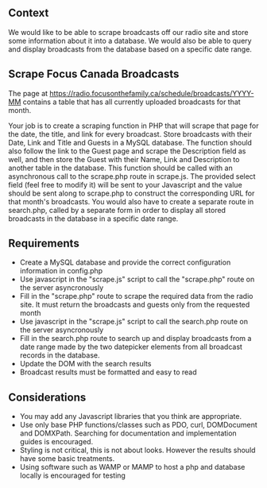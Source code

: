 ## Context

We would like to be able to scrape broadcasts off our radio site and store some information about it into a database. We would also be able to query and display broadcasts from the database based on a specific date range.

## Scrape Focus Canada Broadcasts

The page at https://radio.focusonthefamily.ca/schedule/broadcasts/YYYY-MM contains a table that has all currently uploaded broadcasts for that month.

Your job is to create a scraping function in PHP that will scrape that page for the date, the title, and link for every broadcast. Store broadcasts with their Date, Link and Title and Guests in a MySQL database. The function should also follow the link to the Guest page and scrape the Description field as well, and then store the Guest with their Name, Link and Description to another table in the database. This function should be called with an asynchronous call to the scrape.php route in scrape.js. The provided select field (feel free to modify it) will be sent to your Javascript and the value should be sent along to scrape.php to construct the corresponding URL for that month's broadcasts. You would also have to create a separate route in search.php, called by a separate form in order to display all stored broadcasts in the database in a specific date range.

## Requirements

*   Create a MySQL database and provide the correct configuration information in config.php
*   Use javascript in the "scrape.js" script to call the "scrape.php" route on the server asyncronously
*   Fill in the "scrape.php" route to scrape the required data from the radio site. It must return the broadcasts and guests only from the requested month
*   Use javascript in the "scrape.js" script to call the search.php route on the server asyncronously
*   Fill in the search.php route to search up and display broadcasts from a date range made by the two datepicker elements from all broadcast records in the database.
*   Update the DOM with the search results
*   Broadcast results must be formatted and easy to read

## Considerations

*   You may add any Javascript libraries that you think are appropriate.
*   Use only base PHP functions/classes such as PDO, curl, DOMDocument and DOMXPath. Searching for documentation and implementation guides is encouraged.
*   Styling is not critical, this is not about looks. However the results should have some basic treatments.
*   Using software such as WAMP or MAMP to host a php and database locally is encouraged for testing
